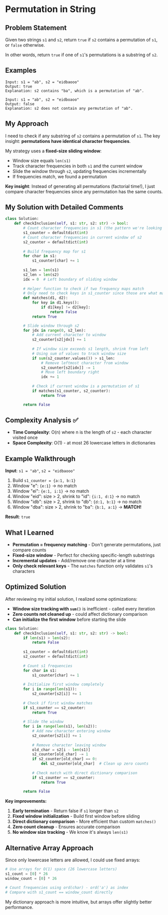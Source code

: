 # Permutation in String

## Problem Statement
Given two strings `s1` and `s2`, return `true` if `s2` contains a permutation of `s1`, or `false` otherwise.

In other words, return `true` if one of `s1`'s permutations is a substring of `s2`.

## Examples
```
Input: s1 = "ab", s2 = "eidbaooo"
Output: true
Explanation: s2 contains "ba", which is a permutation of "ab".

Input: s1 = "ab", s2 = "eidboaoo"
Output: false
Explanation: s2 does not contain any permutation of "ab".
```

## My Approach
I need to check if any substring of `s2` contains a permutation of `s1`. The key insight: **permutations have identical character frequencies**.

My strategy uses a **fixed-size sliding window**:
- Window size equals `len(s1)`
- Track character frequencies in both `s1` and the current window
- Slide the window through `s2`, updating frequencies incrementally
- If frequencies match, we found a permutation

**Key insight**: Instead of generating all permutations (factorial time!), I just compare character frequencies since any permutation has the same counts.

## My Solution with Detailed Comments
```python
class Solution:
    def checkInclusion(self, s1: str, s2: str) -> bool:
        # Count character frequencies in s1 (the pattern we're looking for)
        s1_counter = defaultdict(int)
        # Count character frequencies in current window of s2
        s2_counter = defaultdict(int)
        
        # Build frequency map for s1
        for char in s1:
            s1_counter[char] += 1
        
        s1_len = len(s1)
        s2_len = len(s2)
        idx = 0  # Left boundary of sliding window
        
        # Helper function to check if two frequency maps match
        # Only need to check keys in s1_counter since those are what matter
        def matches(d1, d2):
            for key in d1.keys():
                if d1[key] != d2[key]:
                    return False
            return True

        # Slide window through s2
        for jdx in range(0, s2_len):
            # Add current character to window
            s2_counter[s2[jdx]] += 1
            
            # If window size exceeds s1 length, shrink from left
            # Using sum of values to track window size
            if sum(s2_counter.values()) > s1_len:
                # Remove leftmost character from window
                s2_counter[s2[idx]] -= 1
                # Move left boundary right
                idx += 1
            
            # Check if current window is a permutation of s1
            if matches(s1_counter, s2_counter):
                return True

        return False
```

## Complexity Analysis ✅
- **Time Complexity**: O(n) where n is the length of `s2` - each character visited once
- **Space Complexity**: O(1) - at most 26 lowercase letters in dictionaries

## Example Walkthrough
**Input**: `s1 = "ab"`, `s2 = "eidbaooo"`

1. Build `s1_counter = {a:1, b:1}`
2. Window "e": `{e:1}` → no match
3. Window "ei": `{e:1, i:1}` → no match  
4. Window "eid": size > 2, shrink to "id": `{i:1, d:1}` → no match
5. Window "idb": size > 2, shrink to "db": `{d:1, b:1}` → no match
6. Window "dba": size > 2, shrink to "ba": `{b:1, a:1}` → **MATCH!**

**Result**: `true`

## What I Learned
- **Permutation = frequency matching** - Don't generate permutations, just compare counts
- **Fixed-size window** - Perfect for checking specific-length substrings
- **Incremental updates** - Add/remove one character at a time
- **Only check relevant keys** - The `matches` function only validates `s1`'s characters

## Optimized Solution
After reviewing my initial solution, I realized some optimizations:
- **Window size tracking with `sum()`** is inefficient - called every iteration
- **Zero counts not cleaned up** - could affect dictionary comparison
- **Can initialize the first window** before starting the slide

```python
class Solution:
    def checkInclusion(self, s1: str, s2: str) -> bool:
        if len(s1) > len(s2):
            return False
            
        s1_counter = defaultdict(int)
        s2_counter = defaultdict(int)
        
        # Count s1 frequencies
        for char in s1:
            s1_counter[char] += 1
        
        # Initialize first window completely
        for i in range(len(s1)):
            s2_counter[s2[i]] += 1
        
        # Check if first window matches
        if s1_counter == s2_counter:
            return True
        
        # Slide the window
        for i in range(len(s1), len(s2)):
            # Add new character entering window
            s2_counter[s2[i]] += 1
            
            # Remove character leaving window
            old_char = s2[i - len(s1)]
            s2_counter[old_char] -= 1
            if s2_counter[old_char] == 0:
                del s2_counter[old_char]  # Clean up zero counts
            
            # Check match with direct dictionary comparison
            if s1_counter == s2_counter:
                return True
        
        return False
```

**Key improvements:**
1. **Early termination** - Return false if `s1` longer than `s2`
2. **Fixed window initialization** - Build first window before sliding
3. **Direct dictionary comparison** - More efficient than custom `matches()`
4. **Zero count cleanup** - Ensures accurate comparison
5. **No window size tracking** - We know it's always `len(s1)`

## Alternative Array Approach
Since only lowercase letters are allowed, I could use fixed arrays:
```python
# Use arrays for O(1) space (26 lowercase letters)
s1_count = [0] * 26
window_count = [0] * 26

# Count frequencies using ord(char) - ord('a') as index
# Compare with s1_count == window_count directly
```

My dictionary approach is more intuitive, but arrays offer slightly better performance.